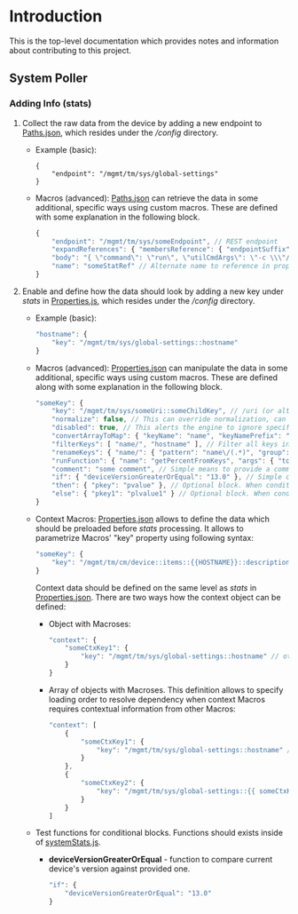 # Introduction

This is the top-level documentation which provides notes and information about contributing to this project.

## System Poller

### Adding Info (stats)

1. Collect the raw data from the device by adding a new endpoint to [Paths.json](../src/nodejs/config/paths.json), which resides under the */config* directory.
    * Example (basic):

        ```javscript
        {
            "endpoint": "/mgmt/tm/sys/global-settings"
        }
        ```
    * Macros (advanced): [Paths.json](../src/nodejs/config/paths.json) can retrieve the data in some additional, specific ways using custom macros.  These are defined with some explanation in the following block.

        ```javascript
        {
            "endpoint": "/mgmt/tm/sys/someEndpoint", // REST endpoint
            "expandReferences": { "membersReference": { "endpointSuffix": "/stats" } }, // Certain data requires getting a list of objects and then in each object expanding/following references to a child object.  'membersReference' is the name of that key (currently looking under 'items' in the data returned) and will result in self link data being retrived and 'membersReference' key being replaced with that data.  'endpointSuffix' defines adding a suffix for each self link prior to retrieval.
            "body": "{ \"command\": \"run\", \"utilCmdArgs\": \"-c \\\"/bin/df -P | /usr/bin/tr -s ' ' ','\\\"\" }", // Certain information may require using POST instead of GET and require an HTTP body, if body is defined that gets used along with a POST
            "name": "someStatRef" // Alternate name to reference in properties.json, default is to use the endpoint
        }
        ```
2. Enable and define how the data should look by adding a new key under *stats* in [Properties.js](../src/nodejs/config/properties.json), which resides under the */config* directory.
    * Example (basic):

        ```javascript
        "hostname": {
            "key": "/mgmt/tm/sys/global-settings::hostname"
        }
        ```
    * Macros (advanced): [Properties.json](../src/nodejs/config/properties.json) can manipulate the data in some additional, specific ways using custom macros.  These are defined along with some explanation in the following block.

        ```javascript
        "someKey": {
            "key": "/mgmt/tm/sys/someUri::someChildKey", // /uri (or alt name in paths.json) + key(s) seperated by '::' to navigate into object and get a specific value
            "normalize": false, // This can override normalization, can be useful when adding new info/stat
            "disabled": true, // This alerts the engine to ignore specific info/stat
            "convertArrayToMap": { "keyName": "name", "keyNamePrefix": "name/" }, // Converts an array to a map using the value of a standard key such as 'name' in each object in the array.  Optionally add a prefix to that value (useful if filterKeys is also used)
            "filterKeys": [ "name/", "hostname" ], // Filter all keys in object using provided list
            "renameKeys": { "name/": { "pattern": "name\/(.*)", "group": 1 } }, // Rename keys using a regex pattern, typically useful if key contains unneccesary prefix/suffix
            "runFunction": { "name": "getPercentFromKeys", "args": { "totalKey": "memoryTotal", "partialKey": "memoryUsed" } }, // Run custom function, nail meet hammer.  This is to be used for one-offs where creating a standard macro does not make sense, keeping in mind each custom function could be used multiple times.  The function should already exist inside of normalizeUtil.js.
            "comment": "some comment", // Simple means to provide a comment in properties.json about a particular info/stat for other contributors
            "if": { "deviceVersionGreaterOrEqual": "13.0" }, // Simple conditional block. Every key inside "if" is predefined function to test which returns 'true' or 'false'. If several key are encountered then logical AND will be used to compute final result. More information about available function below. By default result is true for empty block.
            "then": { "pkey": "pvalue" }, // Optional block. When condition(s) inside "if" is True, the data inside "then" will be used. It is allowed to have nested "if...then...else" block.
            "else": { "pkey1": "plvalue1" } // Optional block. When condition(s) inside "if" is False, the data inside "else" will be used. It is allowed to have nested "if...then...else" block.
        }
        ```

    * Context Macros: [Properties.json](../src/nodejs/config/properties.json) allows to define the data which should be preloaded before *stats* processing. It allows to parametrize Macros' "key" property using following syntax:

        ```javascript
        "someKey": {
            "key": "/mgmt/tm/cm/device::items::{{HOSTNAME}}::description" // "HOSTNAME" (surrounded by '{{' and '}}') is context key which containts device's hostname
        }
        ```

        Context data should be defined on the same level as *stats* in [Properties.json](../src/nodejs/config/properties.json). There are two ways how the context object can be defined:

        * Object with Macroses:

            ```javascript
            "context": {
                "someCtxKey1": {
                    "key": "/mgmt/tm/sys/global-settings::hostname" // other Macros' properties are available too. Context data is not availble!
                }
            }
            ```

        * Array of objects with Macroses. This definition allows to specify loading order to resolve dependency when context Macros requires contextual information from other Macros:

            ```javascript
            "context": [
                {
                    "someCtxKey1": {
                        "key": "/mgmt/tm/sys/global-settings::hostname" // other Macros' properties are available too. Context data is not availble for the first set of Macroses.
                    }
                },
                {
                    "someCtxKey2": {
                        "key": "/mgmt/tm/sys/global-settings::{{ someCtxKey1 }}" // other Macros' properties are available too. Context data is available now! 
                    }
                }
            ]
            ```

    * Test functions for conditional blocks. Functions should exists inside of [systemStats.js](../src/nodejs/systemStats.js).

        * **deviceVersionGreaterOrEqual** - function to compare current device's version against provided one.
            ```javascript
            "if": {
                "deviceVersionGreaterOrEqual": "13.0"
            }
            ```
